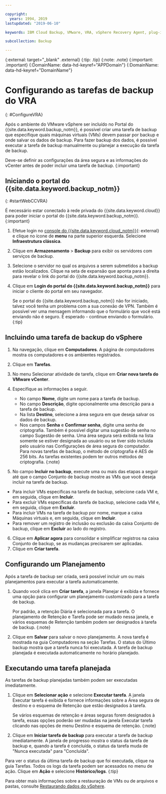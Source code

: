 ```yaml
---

copyright:
  years: 1994, 2019
lastupdated: "2019-06-10"

keywords: IBM Cloud Backup, VMware, VRA, vSphere Recovery Agent, plug-in, plugin, EVault, Carbonite, vSphere

subcollection: Backup

---
```

{:external: target="_blank" .external}
{:tip: .tip}
{:note: .note}
{:important: .important}
{:DomainName: data-hd-keyref="APPDomain"}
{:DomainName: data-hd-keyref="DomainName"}

# Configurando as tarefas de backup do VRA
{: #ConfigureVRA}

Após o ambiente do VMware vSphere ser incluído no Portal do {{site.data.keyword.backup_notm}}, é possível criar uma tarefa de backup que especifique quais máquinas virtuais (VMs) devem passar por backup e onde salvar os dados de backup. Para fazer backup dos dados, é possível executar a tarefa de backup manualmente ou planejar a execução da tarefa de backup.

Deve-se definir as configurações da área segura e as informações do vCenter antes de poder incluir uma tarefa de backup.
{:important}

## Iniciando o portal do {{site.data.keyword.backup_notm}}
{: #startWebCCVRA}

É necessário estar conectado à rede privada do {{site.data.keyword.cloud}} para poder iniciar o portal do {{site.data.keyword.backup_notm}}.
{:important}

1. Efetue login no [console do {{site.data.keyword.cloud_notm}}](https://{DomainName}){: external} e clique no ícone de **menu** na parte superior esquerda. Selecione **Infraestrutura clássica**.
2. Clique em **Armazenamento** > **Backup** para exibir os servidores com serviços de backup.
3. Selecione o servidor no qual os arquivos a serem submetidos a backup estão localizados. Clique na seta de expansão que aponta para a direita para revelar o link do portal do {{site.data.keyword.backup_notm}}.
4. Clique em **Login do portal do {{site.data.keyword.backup_notm}}** para iniciar o cliente do portal em seu navegador.

   Se o portal do {{site.data.keyword.backup_notm}} não for iniciado, talvez você tenha um problema com a sua conexão de VPN. Também é possível ver uma mensagem informando que o formulário que você está enviando não é seguro. É esperado - continue enviando o formulário.
   {:tip}

## Incluindo uma tarefa de backup do vSphere

1. Na navegação, clique em **Computadores**. A página de computadores mostra os computadores e os ambientes registrados.
2. Clique em **Tarefas**.
3. No menu Selecionar atividade de tarefa, clique em **Criar nova tarefa do VMware vCenter**.
4. Especifique as informações a seguir.
   * No campo **Nome**, digite um nome para a tarefa de backup.
   * No campo **Descrição**, digite opcionalmente uma descrição para a tarefa de backup.
   * Na lista **Destino**, selecione a área segura em que deseja salvar os dados de backup.
   * Nos campos **Senha** e **Confirmar senha**, digite uma senha de criptografia. Também é possível digitar uma sugestão de senha no campo Sugestão de senha.
   Uma área segura será exibida na lista somente se estiver designada ao usuário ou se tiver sido incluída pelo usuário nas Configurações de área segura do computador.<br/>
   Para novas tarefas de backup, o método de criptografia é AES de 256 bits. As tarefas existentes podem ter outros métodos de criptografia.
   {:note}

5.	No campo **Incluir no backup**, execute uma ou mais das etapas a seguir até que o campo Conjunto de backup mostre as VMs que você deseja incluir na tarefa de backup.

   * Para incluir VMs específicas na tarefa de backup, selecione cada VM e, em seguida, clique em **Incluir**.
   * Para excluir VMs específicas da tarefa de backup, selecione cada VM e, em seguida, clique em **Excluir**.
   * Para incluir VMs na tarefa de backup por nome, marque a caixa Máquinas virtuais e, em seguida, clique em **Incluir**.
   * Para remover um registro de inclusão ou exclusão da caixa Conjunto de backup, clique em **Excluir** ao lado do registro.

6. Clique em **Aplicar agora** para consolidar e simplificar registros na caixa Conjunto de backup, se as mudanças precisarem ser aplicadas.
7. Clique em **Criar tarefa**.

## Configurando um Planejamento

Após a tarefa de backup ser criada, será possível incluir um ou mais planejamentos para executar a tarefa automaticamente.

1. Quando você clica em **Criar tarefa**, a janela Planejar é exibida e fornece uma opção para configurar um planejamento customizado para a tarefa de backup.

   Por padrão, a retenção Diária é selecionada para a tarefa. O planejamento de Retenção e Tarefa pode ser mudado nessa janela, e vários esquemas de Retenção também podem ser designados à tarefa de backup.
   {:note}
2. Clique em **Salvar** para salvar o novo planejamento. A nova tarefa é mostrada na guia Computadores na seção Tarefas. O status do Último backup mostra que a tarefa nunca foi executada. A tarefa de backup planejada é executada automaticamente no horário planejado.

## Executando uma tarefa planejada

As tarefas de backup planejadas também podem ser executadas imediatamente.

1. Clique em **Selecionar ação** e selecione **Executar tarefa**. A janela Executar tarefa é exibida e fornece informações sobre a Área segura de destino e o esquema de Retenção que estão designados à tarefa.

   Se vários esquemas de retenção e áreas seguras forem designados à tarefa, essas opções poderão ser mudadas na janela Executar tarefa clicando nas opções de menu Destino e esquema de retenção.
   {:note}
2. Clique em **Iniciar tarefa de backup** para executar a tarefa de backup imediatamente. A janela de progresso mostra o status da tarefa de backup e, quando a tarefa é concluída, o status da tarefa muda de "Nunca executada" para "Concluída".

Para ver o status da última tarefa de backup que foi executada, clique na guia Tarefas. Todos os logs da tarefa podem ser acessados no menu de ação. Clique em **Ação** e selecione **Histórico/logs**.
{:tip}

Para obter mais informações sobre a restauração de VMs ou de arquivos e pastas, consulte [Restaurando dados do vSphere](/docs/infrastructure/Backup?topic=Backup-VRARestore#VRARestore).
